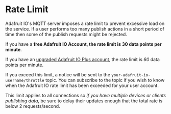 # Rate Limit

Adafruit IO's MQTT server imposes a rate limit to prevent excessive load on the service.  If a user performs too many publish actions in a short period of time then some of the publish requests might be rejected.

If you have a **free Adafruit IO Account, the rate limit is 30 data points per minute**.

If you have an [upgraded Adafruit IO Plus account](https://io.adafruit.com/plus), the rate limit is  _60_ data points per minute.


If you exceed this limit, a notice will be sent to the `your-adafruit-io-username/throttle` topic. You can subscribe to the topic if you wish to know when the Adafruit IO rate limit has been exceeded for your user account.

This limit applies to all connections so _if you have multiple devices or clients publishing data_, be sure to delay their updates enough that the total rate is below 2 requests/second.